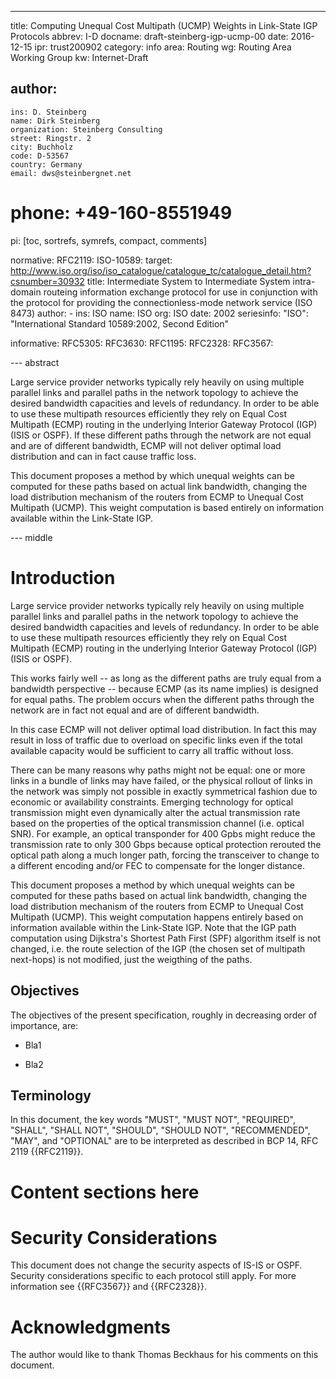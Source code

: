 ---
title: Computing Unequal Cost Multipath (UCMP) Weights in Link-State IGP Protocols
abbrev: I-D
docname: draft-steinberg-igp-ucmp-00
date: 2016-12-15
ipr: trust200902
category: info
area: Routing
wg: Routing Area Working Group
kw: Internet-Draft

author:
  -
    ins: D. Steinberg
    name: Dirk Steinberg
    organization: Steinberg Consulting
    street: Ringstr. 2
    city: Buchholz
    code: D-53567
    country: Germany
    email: dws@steinbergnet.net
#   phone: +49-160-8551949 

pi: [toc, sortrefs, symrefs, compact, comments]

normative:
  RFC2119:
  ISO-10589:
    target: http://www.iso.org/iso/iso_catalogue/catalogue_tc/catalogue_detail.htm?csnumber=30932
    title: Intermediate System to Intermediate System intra-domain routeing information exchange protocol for use in conjunction with the protocol for providing the connectionless-mode network service (ISO 8473)
    author:
      -
        ins: ISO
        name: ISO
        org: ISO
    date: 2002
    seriesinfo:
      "ISO": "International Standard 10589:2002, Second Edition"

informative:
  RFC5305:
  RFC3630:
  RFC1195:
  RFC2328:
  RFC3567:
  
--- abstract

Large service provider networks typically rely heavily on using
multiple parallel links and parallel paths in the network topology to
achieve the desired bandwidth capacities and levels of redundancy. In
order to be able to use these multipath resources efficiently they
rely on Equal Cost Multipath (ECMP) routing in the underlying Interior
Gateway Protocol (IGP) (ISIS or OSPF).  If these different paths
through the network are not equal and are of different bandwidth, ECMP
will not deliver optimal load distribution and can in fact cause
traffic loss.

This document proposes a method by which unequal weights can be
computed for these paths based on actual link bandwidth, changing the
load distribution mechanism of the routers from ECMP to Unequal Cost
Multipath (UCMP). This weight computation is based entirely on
information available within the Link-State IGP.

--- middle

# Introduction

Large service provider networks typically rely heavily on using
multiple parallel links and parallel paths in the network topology to
achieve the desired bandwidth capacities and levels of redundancy. In
order to be able to use these multipath resources efficiently they
rely on Equal Cost Multipath (ECMP) routing in the underlying Interior
Gateway Protocol (IGP) (ISIS or OSPF).

This works fairly well -- as long as the different paths are truly equal
from a bandwidth perspective -- because ECMP (as its name implies) is
designed for equal paths.  The problem occurs when the different
paths through the network are in fact not equal and are of different
bandwidth.

In this case ECMP will not deliver optimal load distribution. In fact
this may result in loss of traffic due to overload on specific links
even if the total available capacity would be sufficient to carry all
traffic without loss.

There can be many reasons why paths might not be equal: one or more
links in a bundle of links may have failed, or the physical rollout of
links in the network was simply not possible in exactly symmetrical
fashion due to economic or availability constraints. Emerging
technology for optical transmission might even dynamically alter the
actual transmission rate based on the properties of the optical
transmission channel (i.e. optical SNR). For example, an optical
transponder for 400 Gpbs might reduce the transmission rate to only
300 Gbps because optical protection rerouted the optical path along
a much longer path, forcing the transceiver to change to a different
encoding and/or FEC to compensate for the longer distance.

This document proposes a method by which unequal weights can be computed
for these paths based on actual link bandwidth, changing the load
distribution mechanism of the routers from ECMP to Unequal Cost
Multipath (UCMP). This weight computation happens entirely based on
information available within the Link-State IGP. Note that the IGP
path computation using Dijkstra's Shortest Path First (SPF) algorithm
itself is not changed, i.e. the route selection of the IGP (the chosen
set of multipath next-hops) is not modified, just the weigthing of the
paths.

## Objectives

The objectives of the present specification, roughly in decreasing
order of importance, are:

* Bla1

* Bla2

## Terminology

In this document, the key words "MUST", "MUST NOT", "REQUIRED",
"SHALL", "SHALL NOT", "SHOULD", "SHOULD NOT", "RECOMMENDED", "MAY",
and "OPTIONAL" are to be interpreted as described in BCP 14, RFC 2119
{{RFC2119}}.

# Content sections here



# Security Considerations

This document does not change the security aspects of IS-IS or OSPF.
Security considerations specific to each protocol still apply. For
more information see {{RFC3567}} and {{RFC2328}}.

# Acknowledgments

The author would like to thank Thomas Beckhaus for his comments on
this document.


